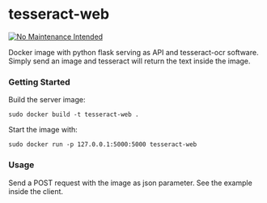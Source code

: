 # tesseract-web

[![No Maintenance Intended](http://unmaintained.tech/badge.svg)](http://unmaintained.tech/)

Docker image with python flask serving as API and tesseract-ocr software. Simply send an image and tesseract will return the text inside the image.

### Getting Started

Build the server image:

```
sudo docker build -t tesseract-web .
```

Start the image with:
```
sudo docker run -p 127.0.0.1:5000:5000 tesseract-web
```

### Usage

Send a POST request with the image as json parameter. See the example inside the client.

